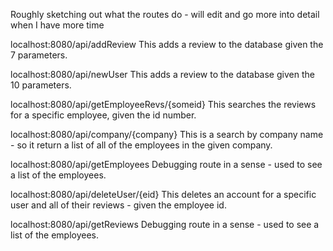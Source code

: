 Roughly sketching out what the routes do - will edit and go more into detail when I have more time

localhost:8080/api/addReview
This adds a review to the database given the 7 parameters.

localhost:8080/api/newUser
This adds a review to the database given the 10 parameters.

localhost:8080/api/getEmployeeRevs/{someid}
This searches the reviews for a specific employee, given the id number.

localhost:8080/api/company/{company}
This is a search by company name - so it return a list of all of the employees
in the given company.

localhost:8080/api/getEmployees
Debugging route in a sense - used to see a list of the employees.

localhost:8080/api/deleteUser/{eid}
This deletes an account for a specific user and all of their reviews -
given the employee id.

localhost:8080/api/getReviews
Debugging route in a sense - used to see a list of the employees.
